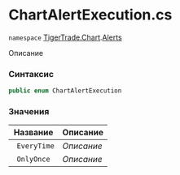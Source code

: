 
# ChartAlertExecution.cs
`namespace` [TigerTrade.Chart](../../../../TigerTrade.Chart.md).[Alerts](../../../../TigerTrade.Chart/Alerts.md)



Описание

### Синтаксис
```csharp
public enum ChartAlertExecution
```


### Значения
| Название | Описание |
| --- | --- |
| ` EveryTime` | *Описание* |
| ` OnlyOnce` | *Описание* |



